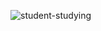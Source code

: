 ![student-studying](https://github.com/dionatas-thomaz/estudey/assets/143839442/497b0b00-b425-4e92-a27d-96dbb4676c4f)
